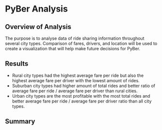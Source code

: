 # PyBer Analysis

## Overview of Analysis
The purpose is to analyse data of ride sharing information throughout several city types. Comparison of fares, drivers, and location will be used to create a visualization that will help make future decisions for PyBer.

## Results
* Rural city types had the highest average fare per ride but also the highest average fare per driver with the lowest amount of rides.
* Suburban city types had higher amount of total rides and better ratio of average fare per ride / average fare per driver than rural cities. 
* Urban city types are the most profitable with the most total rides and better average fare per ride / average fare per driver ratio than all city types.

## Summary 
